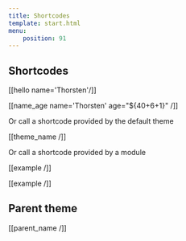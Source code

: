 ```yaml
---
title: Shortcodes
template: start.html
menu: 
    position: 91
---
```


## Shortcodes

[[hello name='Thorsten'/]]

[[name_age name='Thorsten' age="${40+6+1}" /]]

Or call a shortcode provided by the default theme

[[theme_name /]]

Or call a shortcode provided by a module

[[example /]]

\[\[example /\]\]

## Parent theme

[[parent_name /]]